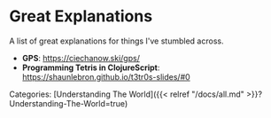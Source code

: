 # Great Explanations

A list of great explanations for things I've stumbled across.

 - **GPS**: https://ciechanow.ski/gps/
 - **Programming Tetris in ClojureScript**: https://shaunlebron.github.io/t3tr0s-slides/#0

Categories: [Understanding The World]({{< relref "/docs/all.md" >}}?Understanding-The-World=true)